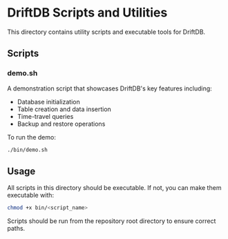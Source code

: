 # DriftDB Scripts and Utilities

This directory contains utility scripts and executable tools for DriftDB.

## Scripts

### demo.sh
A demonstration script that showcases DriftDB's key features including:
- Database initialization
- Table creation and data insertion
- Time-travel queries
- Backup and restore operations

To run the demo:
```bash
./bin/demo.sh
```

## Usage

All scripts in this directory should be executable. If not, you can make them executable with:
```bash
chmod +x bin/<script_name>
```

Scripts should be run from the repository root directory to ensure correct paths.
